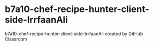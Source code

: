 # b7a10-chef-recipe-hunter-client-side-IrrfaanAli
b7a10-chef-recipe-hunter-client-side-IrrfaanAli created by GitHub Classroom
